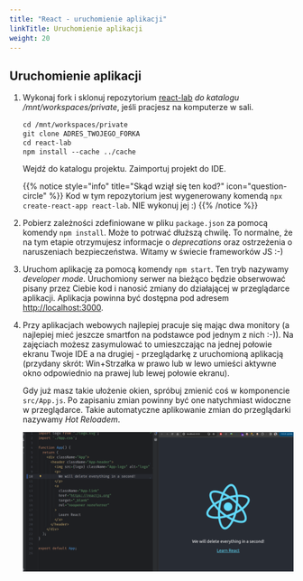 ```yaml
---
title: "React - uruchomienie aplikacji"
linkTitle: Uruchomienie aplikacji
weight: 20
---
```


## Uruchomienie aplikacji

1. Wykonaj fork i sklonuj repozytorium [react-lab](https://github.com/fracz/react-lab) *do katalogu /mnt/workspaces/private*, jeśli pracjesz na komputerze w sali.

   ```
   cd /mnt/workspaces/private
   git clone ADRES_TWOJEGO_FORKA
   cd react-lab
   npm install --cache ../cache
   ```

   Wejdź do katalogu projektu. Zaimportuj projekt do IDE.

   {{% notice style="info" title="Skąd wziął się ten kod?" icon="question-circle" %}}
   Kod w tym repozytorium jest wygenerowany komendą `npx create-react-app react-lab`. NIE wykonuj jej :)
   {{% /notice %}}

2. Pobierz zależności zdefiniowane w pliku `package.json` za pomocą komendy
   `npm install`. Może to potrwać dłuższą chwilę. To normalne, że na tym etapie
   otrzymujesz informacje o _deprecations_ oraz ostrzeżenia o naruszeniach
   bezpieczeństwa. Witamy w świecie frameworków JS :-)

3. Uruchom aplikację za pomocą komendy `npm start`. Ten tryb nazywamy
   _developer mode_. Uruchomiony serwer na bieżąco będzie obserwować
   pisany przez Ciebie kod i nanosić zmiany do działającej w przeglądarce aplikacji.
   Aplikacja powinna być dostępna pod adresem
   [http://localhost:3000](http://localhost:3000).

4. Przy aplikacjach webowych najlepiej pracuje się mając dwa monitory (a najlepiej mieć
   jeszcze smartfon na podstawce pod jednym z nich :-)). Na zajęciach możesz zasymulować
   to umieszczając na jednej połowie ekranu Twoje IDE a na drugiej - przeglądarkę z uruchomioną
   aplikacją (przydany skrót: Win+Strzałka w prawo lub w lewo umieści aktywne okno odpowiednio
   na prawej lub lewej połowie ekranu).

   Gdy już masz takie ułożenie okien, spróbuj zmienić coś w komponencie  
   `src/App.js`. Po zapisaniu zmian powinny być one natychmiast widoczne w przeglądarce.
   Takie automatyczne aplikowanie zmian do przeglądarki nazywamy *Hot Reloadem*.

   ![hot](react-hot.png?lightbox=false)
